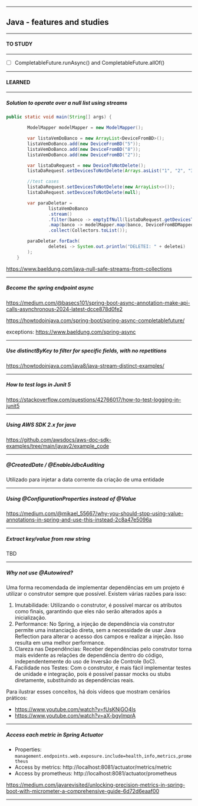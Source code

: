 
---

## **Java - features and studies**

---

#### **TO STUDY**

---

- [ ] CompletableFuture.runAsync() and CompletableFuture.allOf()


---

#### **LEARNED**

---

##### Solution to operate over a null list using streams

```java
public static void main(String[] args) {

        ModelMapper modelMapper = new ModelMapper();

        var listaVemDoBanco = new ArrayList<DeviceFromBD>();
        listaVemDoBanco.add(new DeviceFromBD("5"));
        listaVemDoBanco.add(new DeviceFromBD("8"));
        listaVemDoBanco.add(new DeviceFromBD("2"));

        var listaDaRequest = new DeviceToNotDelete();
        listaDaRequest.setDevicesToNotDelete(Arrays.asList("1", "2", "3", "4"));

        //test cases
        listaDaRequest.setDevicesToNotDelete(new ArrayList<>());
        listaDaRequest.setDevicesToNotDelete(null);

        var paraDeletar =
                listaVemDoBanco
                .stream()
                .filter(banco -> emptyIfNull(listaDaRequest.getDevicesToNotDelete()).stream().noneMatch(request -> banco.getDeviceId().equals(request)))
                .map(banco -> modelMapper.map(banco, DeviceFromBDMapped.class))
                .collect(Collectors.toList());

        paraDeletar.forEach(
                deletei -> System.out.println("DELETEI: " + deletei)
        );
    }
```
https://www.baeldung.com/java-null-safe-streams-from-collections

---

##### Become the spring endpoint async

https://medium.com/@basecs101/spring-boot-async-annotation-make-api-calls-asynchronous-2024-latest-dcce878d0fe2

https://howtodoinjava.com/spring-boot/spring-async-completablefuture/

exceptions: https://www.baeldung.com/spring-async

---

##### Use distinctByKey to filter for specific fields, with no repetitions

https://howtodoinjava.com/java8/java-stream-distinct-examples/

---

##### How to test logs in Junit 5

https://stackoverflow.com/questions/42766017/how-to-test-logging-in-junit5

---

##### Using AWS SDK 2.x for java

https://github.com/awsdocs/aws-doc-sdk-examples/tree/main/javav2/example_code

---

##### @CreatedDate / @EnableJdbcAuditing

Utilizado para injetar a data corrente da criação de uma entidade

---

##### Using @ConfigurationProperties instead of @Value

https://medium.com/@mikael_55667/why-you-should-stop-using-value-annotations-in-spring-and-use-this-instead-2c8a47e5096a


---

##### Extract key/value from raw string

TBD

---

##### Why not use @Autowired?

Uma forma recomendada de implementar dependências em um projeto é utilizar o construtor sempre que possível. Existem várias razões para isso:

1. Imutabilidade: Utilizando o construtor, é possível marcar os atributos como finais, garantindo que eles não serão alterados após a inicialização.
2. Performance: No Spring, a injeção de dependência via construtor permite uma instanciação direta, sem a necessidade de usar Java Reflection para alterar o acesso dos campos e realizar a injeção. Isso resulta em uma melhor performance.
3. Clareza nas Dependências: Receber dependências pelo construtor torna mais evidente as relações de dependência dentro do código, independentemente do uso de Inversão de Controle (IoC).
4. Facilidade nos Testes: Com o construtor, é mais fácil implementar testes de unidade e integração, pois é possível passar mocks ou stubs diretamente, substituindo as dependências reais.

Para ilustrar esses conceitos, há dois vídeos que mostram cenários práticos:

- https://www.youtube.com/watch?v=fUsKNjGO4Is
- https://www.youtube.com/watch?v=aX-bgylmprA 

---

##### Access each metric in Spring Actuator

- Properties: `management.endpoints.web.exposure.include=health,info,metrics,prometheus`
- Access by metrics: http://localhost:8081/actuator/metrics/metric
- Access by prometheus: http://localhost:8081/actuator/prometheus
 
https://medium.com/javarevisited/unlocking-precision-metrics-in-spring-boot-with-micrometer-a-comprehensive-guide-6d72d6eaaf00 

---
